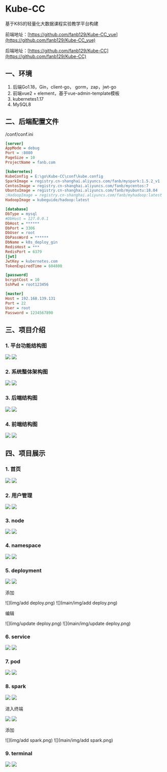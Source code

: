 # Kube-CC
基于K8S的轻量化大数据课程实验教学平台构建

前端地址：[https://github.com/fanb129/Kube-CC_vue](https://github.com/fanb129/Kube-CC_vue)

后端地址：[https://github.com/fanb129/Kube-CC](https://github.com/fanb129/Kube-CC)



## 一、环境

1. 后端Go1.18，Gin，client-go， gorm，zap，jwt-go
2. 前端vue2 + element，基于vue-admin-template模板
3. kubernetes1.17
4. MySQL8

## 二、后端配置文件

/conf/conf.ini

```ini
[server]
AppMode = debug
Port = :8080
PageSize = 10
ProjectName = fanb.com

[kubernetes]
KubeConfig = E:\go\Kube-CC\conf\kube.config
SparkImage = registry.cn-shanghai.aliyuncs.com/fanb/myspark:1.5.2_v1
CentosImage = registry.cn-shanghai.aliyuncs.com/fanb/mycentos:7
UbuntuImage = registry.cn-shanghai.aliyuncs.com/fanb/myubuntu:18.04
;HadoopImage = registry.cn-shanghai.aliyuncs.com/fanb/myhadoop:latest
HadoopImage = kubeguide/hadoop:latest

[database]
DbType = mysql
#DbHost = 127.0.0.1
DbHost = ******
DbPort = 3306
DbUser = root
DbPassWord = ******
DbName = k8s_deploy_gin
RedisHost = ***
RedisPort = 6379
[jwt]
JwtKey = kubernetes.com
TokenExpiredTime = 604800

[password]
bcryptCost = 10
SshPwd = root123456

[master]
Host = 192.168.139.131
Port = 22
User = root
Password = 1234567890
```

## 三、项目介绍

### 1. 平台功能结构图

![](img/功能结构图.png) 
![](main/img/功能结构图.png) 

### 2. 系统整体架构图

![](img/整体架构图.png) 
![](main/img/整体架构图.png) 

### 3. 后端结构图

![](img/后端结构.png) 
![](main/img/后端结构.png) 

### 4. 前端结构图

![](img/前端结构.png) 
![](main/img/前端结构.png) 



## 四、项目展示

### 1. 首页

![](img/首页.png)
![](main/img/首页.png)

### 2. 用户管理

![](img/user.png)
![](main/img/user.png)

### 3. node

![](img/node.png)
![](main/img/node.png)

### 4. namespace

![](img/ns.png)
![](main/img/ns.png)

### 5. deployment

![](img/deploy.png)
![](main/img/deploy.png)

添加

![](img/add deploy.png)
![](main/img/add deploy.png)

编辑

![](img/update deploy.png)
![](main/img/update deploy.png)

### 6. service

![](img/service.png)
![](main/img/service.png)

### 7. pod

![](img/pod.png)
![](main/img/pod.png)

### 8. spark

![](img/spark.png)
![](main/img/spark.png)

进入终端

![](img/spark-console.png)
![](main/img/spark-console.png)

添加

![](img/add spark.png) 
![](main/img/add spark.png) 

### 9. terminal

![](img/terminal.png)
![](main/img/terminal.png)
